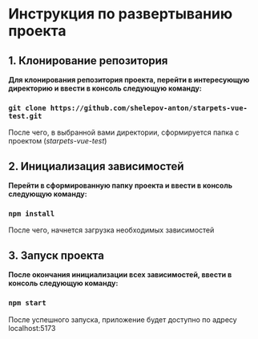 # Инструкция по развертыванию проекта

## 1. Клонирование репозитория

**Для клонирования репозитория проекта, перейти в интересующую директорию и ввести в консоль следующую команду:**

### `git clone https://github.com/shelepov-anton/starpets-vue-test.git`

После чего, в выбранной вами директории, сформируется папка с проектом (*starpets-vue-test*)

## 2. Инициализация зависимостей

**Перейти в сформированную папку проекта и ввести в консоль следующую команду:**

### `npm install`

После чего, начнется загрузка необходимых зависимостей

## 3. Запуск проекта

**После окончания инициализации всех зависимостей, ввести в консоль следующую команду:**

### `npm start`

После успешного запуска, приложение будет доступно по адресу localhost:5173
